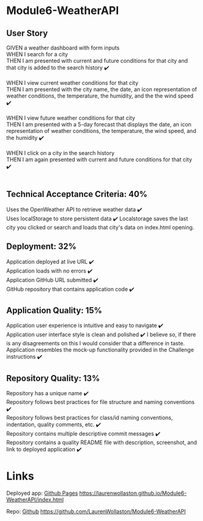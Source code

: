 # Module6-WeatherAPI

## User Story
GIVEN a weather dashboard with form inputs <br>
WHEN I search for a city<br>
THEN I am presented with current and future conditions for that city and that city is added to the search history ✔️ <br><br>
WHEN I view current weather conditions for that city <br>
THEN I am presented with the city name, the date, an icon representation of weather conditions, the temperature, the humidity, and the the wind speed ✔️<br><br>
WHEN I view future weather conditions for that city<br>
THEN I am presented with a 5-day forecast that displays the date, an icon representation of weather conditions, the temperature, the wind speed, and the humidity ✔️<br><br>
WHEN I click on a city in the search history<br>
THEN I am again presented with current and future conditions for that city ✔️<br><br>

## Technical Acceptance Criteria: 40%
Uses the OpenWeather API to retrieve weather data ✔️<br>
Uses localStorage to store persistent data ✔️ Localstorage saves the last city you clicked or search and loads that city's data on index.html opening.<br>

## Deployment: 32%
Application deployed at live URL ✔️<br>
Application loads with no errors ✔️<br>
Application GitHub URL submitted ✔️<br>
GitHub repository that contains application code ✔️<br>

## Application Quality: 15%
Application user experience is intuitive and easy to navigate ✔️<br>
Application user interface style is clean and polished ✔️ I believe so, if there is any disagreements on this I would consider that a difference in taste.<br>
Application resembles the mock-up functionality provided in the Challenge instructions ✔️<br>

## Repository Quality: 13%
Repository has a unique name ✔️<br>
Repository follows best practices for file structure and naming conventions ✔️<br>
Repository follows best practices for class/id naming conventions, indentation, quality comments, etc. ✔️<br>
Repository contains multiple descriptive commit messages ✔️<br>
Repository contains a quality README file with description, screenshot, and link to deployed application ✔️<br>

# Links
Deployed app: [Github Pages](https://laurenwollaston.github.io/Module6-WeatherAPI/index.html)     https://laurenwollaston.github.io/Module6-WeatherAPI/index.html<br>

Repo: [Github](https://github.com/LaurenWollaston/Module6-WeatherAPI)     https://github.com/LaurenWollaston/Module6-WeatherAPI
